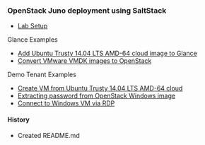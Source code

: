 
### OpenStack Juno deployment using SaltStack

- [Lab Setup](lab-setup.md#lab-setup)

Glance Examples
- [Add Ubuntu Trusty 14.04 LTS AMD-64 cloud image to Glance](glance-images.md#add-ubuntu-trusty-1404-lts-amd-64-cloud-image-to-glance)  
- [Convert VMware VMDK images to OpenStack](glance-images.md#convert-vmware-vmdk-images-to-openstack)

Demo Tenant Examples
- [Create VM from Ubuntu Trusty 14.04 LTS AMD-64 cloud](demo-tenant.md#create-vm-from-ubuntu-trusty-1404-lts-amd-64-cloud-image)
- [Extracting password from OpenStack Windows image](demo-tenant.md#extracting-password-from-openstack-windows-image)
- [Connect to Windows VM via RDP](demo-tenant.md#connect-to-windows-vm-via-rdp)



#### History
- Created README.md

